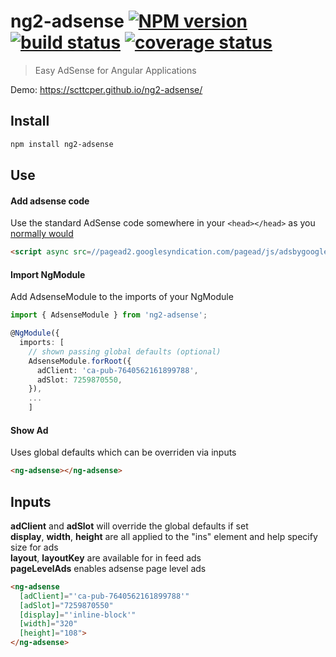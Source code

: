 # ng2-adsense [![NPM version][npm-image]][npm-url] [![build status][travis-img]][travis-url] [![coverage status][coverage-img]][coverage-url]

[npm-image]: https://img.shields.io/npm/v/ng2-adsense.svg
[npm-url]: https://npmjs.org/package/ng2-adsense
[travis-img]: https://api.travis-ci.org/scttcper/ng2-adsense.svg?branch=master
[travis-url]: https://travis-ci.org/scttcper/ng2-adsense
[coverage-img]: https://codecov.io/gh/scttcper/ng2-adsense/branch/master/graph/badge.svg
[coverage-url]: https://codecov.io/gh/scttcper/ng2-adsense  

> Easy AdSense for Angular Applications   

Demo: https://scttcper.github.io/ng2-adsense/ 

## Install
```bash
npm install ng2-adsense
```

## Use

#### Add adsense code
Use the standard AdSense code somewhere in your `<head></head>` as you [normally would](https://support.google.com/adsense/answer/7477845)
```html
<script async src=//pagead2.googlesyndication.com/pagead/js/adsbygoogle.js></script>
```
#### Import NgModule
Add AdsenseModule to the imports of your NgModule
```typescript
import { AdsenseModule } from 'ng2-adsense';

@NgModule({
  imports: [
    // shown passing global defaults (optional)
    AdsenseModule.forRoot({
      adClient: 'ca-pub-7640562161899788',
      adSlot: 7259870550,
    }),
    ...
    ]
```
#### Show Ad
Uses global defaults which can be overriden via inputs  
```html
<ng-adsense></ng-adsense>
```

## Inputs
__adClient__ and __adSlot__ will override the global defaults if set  
__display__, __width__, __height__ are all applied to the "ins" element and help specify size for ads  
__layout__, __layoutKey__ are available for in feed ads  
__pageLevelAds__ enables adsense page level ads  
```html
<ng-adsense
  [adClient]="'ca-pub-7640562161899788'"
  [adSlot]="7259870550"
  [display]="'inline-block'"
  [width]="320"
  [height]="108">
</ng-adsense>
```

